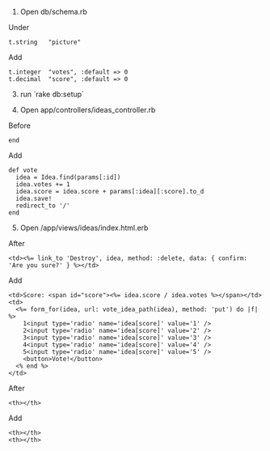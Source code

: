 1. Open db/schema.rb

Under

    t.string   "picture"

Add

    t.integer  "votes", :default => 0
    t.decimal  "score", :default => 0

3. run ´rake db:setup´

4. Open app/controllers/ideas_controller.rb

Before

    end

Add

    def vote
      idea = Idea.find(params[:id])
      idea.votes += 1
      idea.score = idea.score + params[:idea][:score].to_d
      idea.save!
      redirect_to '/'
    end

5. Open /app/views/ideas/index.html.erb

After

    <td><%= link_to 'Destroy', idea, method: :delete, data: { confirm: 'Are you sure?' } %></td>

Add

    <td>Score: <span id="score"><%= idea.score / idea.votes %></span></td>
    <td>
      <%= form_for(idea, url: vote_idea_path(idea), method: 'put') do |f| %>
        1<input type='radio' name='idea[score]' value='1' />
        2<input type='radio' name='idea[score]' value='2' />
        3<input type='radio' name='idea[score]' value='3' />
        4<input type='radio' name='idea[score]' value='4' />
        5<input type='radio' name='idea[score]' value='5' />
        <button>Vote!</button>
      <% end %>
    </td>

After

    <th></th>

Add

    <th></th>
    <th></th>
